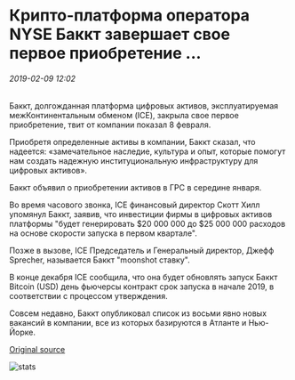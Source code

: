 # Крипто-платформа оператора NYSE Баккт завершает свое первое приобретение ...

###### 2019-02-09 12:02

Баккт, долгожданная платформа цифровых активов, эксплуатируемая межКонтинентальным обменом (ICE), закрыла свое первое приобретение, твит от компании показал 8 февраля.

Приобретя определенные активы в компании, Баккт сказал, что надеется: «замечательное наследие, культура и опыт, которые помогут нам создать надежную институциональную инфраструктуру для цифровых активов».

Баккт объявил о приобретении активов в ГРС в середине января.

Во время часового звонка, ICE финансовый директор Скотт Хилл упомянул Баккт, заявив, что инвестиции фирмы в цифровых активов платформы "будет генерировать $20 000 000 до $25 000 000 расходов на основе скорости запуска в первом квартале".

Позже в вызове, ICE Председатель и Генеральный директор, Джефф Sprecher, называется Баккт "moonshot ставку".

В конце декабря ICE сообщила, что она будет обновлять запуск Баккт Bitcoin (USD) день фьючерсы контракт срок запуска в начале 2019, в соответствии с процессом утверждения.

Совсем недавно, Баккт опубликовал список из восьми явно новых вакансий в компании, все из которых базируются в Атланте и Нью-Йорке.

[Original source](https://cointelegraph.com/news/nyse-operators-crypto-platform-bakkt-finalizes-its-first-acquisition)

![stats](https://c.statcounter.com/11760860/0/a89fa40b/1/ "stats")